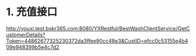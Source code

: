 # 1. 充值接口
  
http://youxi.test.bskr365.com:8080/YXRestful/BestWashClientService/GetCustomerDetails?Token=44862677325230372da3ffee90cc48e3&CustID=efcc0c53155e4b409e948399b5e4c7d2

